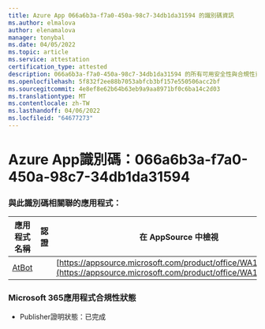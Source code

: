 ```yaml
---
title: Azure App 066a6b3a-f7a0-450a-98c7-34db1da31594 的識別碼資訊
ms.author: elmalova
author: elenamalova
manager: tonybal
ms.date: 04/05/2022
ms.topic: article
ms.service: attestation
certification_type: attested
description: 066a6b3a-f7a0-450a-98c7-34db1da31594 的所有可用安全性與合規性資訊。
ms.openlocfilehash: 5f832f2ee88b7053abfcb3bf157e550506acc2bf
ms.sourcegitcommit: 4e8ef8e62b64b63eb9a9aa8971bf0c6ba14c2d03
ms.translationtype: MT
ms.contentlocale: zh-TW
ms.lasthandoff: 04/06/2022
ms.locfileid: "64677273"
---
```

# <a name="azure-app-id-066a6b3a-f7a0-450a-98c7-34db1da31594"></a>Azure App識別碼：066a6b3a-f7a0-450a-98c7-34db1da31594


### <a name="apps-associated-with-this-id"></a>與此識別碼相關聯的應用程式：
| **應用程式名稱** | **認證** | **在 AppSource 中檢視** |
|--------------|---------------|-----------------------|
| [AtBot](../forward/WA104381219.md) |  | [https://appsource.microsoft.com/product/office/WA104381219](https://appsource.microsoft.com/product/office/WA104381219) |

### <a name="microsoft-365-app-compliance-status"></a>Microsoft 365應用程式合規性狀態
- Publisher證明狀態：已完成
